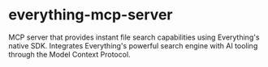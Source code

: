 # everything-mcp-server
MCP server that provides instant file search capabilities using Everything's native SDK. Integrates Everything's powerful search engine with AI tooling through the Model Context Protocol.
